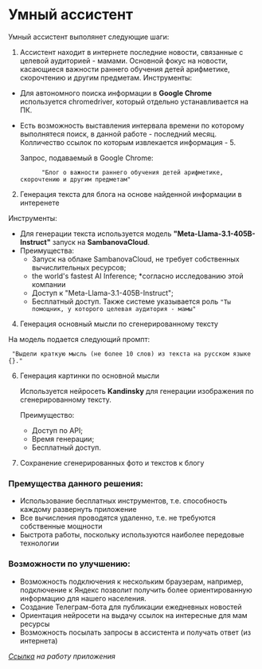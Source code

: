 # Умный ассистент

Умный ассистент выполянет следующие шаги:

1. Ассистент находит в интернете последние новости, связанные с целевой аудиторией - мамами. Основной фокус на новости, касающиеся важности раннего обучения детей арифметике, скорочтению и другим предметам.
Инструменты:
  - Для автономного поиска информации в **Google Chrome** используется chromedriver, который отдельно устанавливается на ПК.
  - 
    Есть возможность выставления интервала времени по которому выполнятеся поиск, в данной работе - последний месяц. Колличество ссылок по которым извлекается информация - 5.
    
    Запрос, подаваемый в Google Chrome:
    
    ```
          "Блог о важности раннего обучения детей арифметике, скорочтению и другим предметам"
    ```
  
2. Генерация текста для блога на основе найденной информации в интеренете
   
Инструменты:

   - Для генерации текста используется модель **"Meta-Llama-3.1-405B-Instruct"** запуск на **SambanovaCloud**.
   - Преимущества:
     - Запуск на облаке SambanovaCloud, не требует собственных вычислительных ресурсов;
     - the world's fastest AI Inference; *согласно исследованию этой компании
     - Доступ к "Meta-Llama-3.1-405B-Instruct";
     - Бесплатный доступ.
    Также системе указывается роль
    ```
        "Ты помощник, у которого целевая аудитория - мамы"
    ```

4. Генерация основный мысли по сгенерированному тексту
   
  На модель подается следующий промпт:
   ```
    "Выдели краткую мысль (не более 10 слов) из текста на русском языке {}."
   ```

6. Генерация картинки по основной мысли
   
   Используется нейросеть **Kandinsky** для генерации изображения по сгенерированному тексту.
   
   Преимущество:
   
   - Доступ по API;
   - Время генерации;
   - Бесплатный доступ.


8. Сохранение сгенерированных фото и текстов к блогу
   
   
### **Премущества данного решения:**
- Использование бесплатных инструментов, т.е. способность каждому развернуть приложение
- Все вычисления проводятся удаленно, т.е. не требуются собственные мощности
- Быстрота работы, поскольку используются наиболее передовые технологии


### **Возможности по улучшению:**
- Возможность подключения к нескольким браузерам, например, подключение к Яндекс позволит получить более ориентированную информацию для нашего населения.
- Создание Телеграм-бота для публикации ежедневных новостей
- Ориентация нейросети на выдачу ссылок на интересные для мам ресурсы
- Возможность посылать запросы в ассистента и получать ответ (из интернета)
  

_[Ссылка](https://drive.google.com/file/d/1bPIWTJO5VjJj3-Tz7YE4RUzHTJ1JrRFJ/view?usp=drive_link) на работу приложения_


